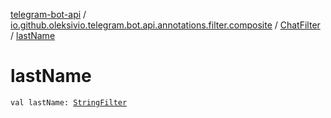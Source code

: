 [telegram-bot-api](../../index.md) / [io.github.oleksivio.telegram.bot.api.annotations.filter.composite](../index.md) / [ChatFilter](index.md) / [lastName](./last-name.md)

# lastName

`val lastName: `[`StringFilter`](../../io.github.oleksivio.telegram.bot.api.annotations.filter.primitive/-string-filter/index.md)